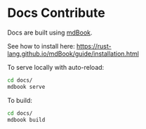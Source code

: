 # Docs Contribute

Docs are built using [mdBook](https://github.com/rust-lang/mdBook).

See how to install here: <https://rust-lang.github.io/mdBook/guide/installation.html>

To serve locally with auto-reload:

```sh
cd docs/
mdbook serve
```

To build:

```sh
cd docs/
mdbook build
```

